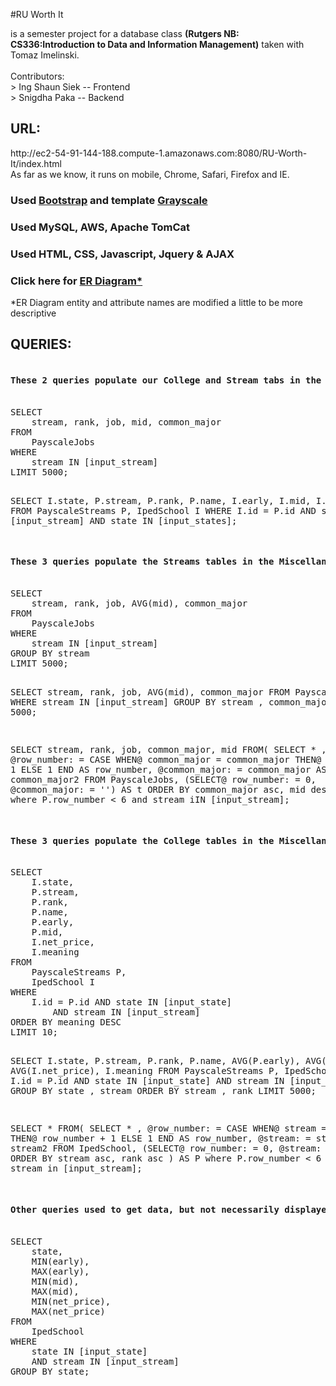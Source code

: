 #RU Worth It
<p>is a semester project for a database class <b>(Rutgers NB: CS336:Introduction to Data and Information Management)</b> taken with Tomaz Imelinski.
<br>
<br>Contributors:
<br>> Ing Shaun Siek -- Frontend
<br>> Snigdha Paka -- Backend</p>


<h2>URL: </h2>
http://ec2-54-91-144-188.compute-1.amazonaws.com:8080/RU-Worth-It/index.html
<br>As far as we know, it runs on mobile, Chrome, Safari, Firefox and IE.

### Used [Bootstrap](http://startbootstrap.com/) and template [Grayscale](http://startbootstrap.com/template-overviews/grayscale/)
### Used MySQL, AWS, Apache TomCat
### Used HTML, CSS, Javascript, Jquery & AJAX
### Click here for [ER Diagram*](https://github.com/ishaunsiek/RU-Worth-It/blob/backend-merge/ER-Diagram.pdf)
<p>*ER Diagram entity and attribute names are modified a little to be more descriptive</p>

<h2>QUERIES:</h2>
<pre>
<h4>These 2 queries populate our College and Stream tabs in the Data section:</h4>
SELECT 
    stream, rank, job, mid, common_major
FROM
    PayscaleJobs
WHERE
    stream IN [input_stream]
LIMIT 5000;

SELECT 
    I.state,
    P.stream,
    P.rank,
    P.name,
    I.early,
    I.mid,
    I.net_price
FROM
    PayscaleStreams P,
    IpedSchool I
WHERE
    I.id = P.id
    AND
    stream IN [input_stream]
    AND
    state IN [input_states];
<h4>These 3 queries populate the Streams tables in the Miscellaneous section: </h4>
SELECT 
    stream, rank, job, AVG(mid), common_major
FROM
    PayscaleJobs
WHERE
    stream IN [input_stream]
GROUP BY stream
LIMIT 5000;

SELECT 
    stream, rank, job, AVG(mid), common_major
FROM
    PayscaleJobs
WHERE
    stream IN [input_stream]
GROUP BY stream , common_major
LIMIT 5000;

SELECT stream, rank, job, common_major, mid FROM(
    SELECT * , @row_number: = CASE WHEN@ common_major = common_major THEN@ row_number + 1 ELSE 1 END AS row_number, @common_major: = common_major AS common_major2 FROM PayscaleJobs, (SELECT@ row_number: = 0, @common_major: = '') AS t ORDER BY common_major asc, mid desc
) AS P
where P.row_number 	&#60; 6
and stream iIN [input_stream];
<h4>These 3 queries populate the College tables in the Miscellaneous section:</h4>
SELECT 
    I.state,
    P.stream,
    P.rank,
    P.name,
    P.early,
    P.mid,
    I.net_price,
    I.meaning
FROM
    PayscaleStreams P,
    IpedSchool I
WHERE
    I.id = P.id AND state IN [input_state]
        AND stream IN [input_stream]
ORDER BY meaning DESC
LIMIT 10;

SELECT 
    I.state,
    P.stream,
    P.rank,
    P.name,
    AVG(P.early),
    AVG(P.mid),
    AVG(I.net_price),
    I.meaning
FROM
    PayscaleStreams P,
    IpedSchool I
WHERE
    I.id = P.id AND state IN [input_state]
        AND stream IN [input_stream]
GROUP BY state , stream
ORDER BY stream , rank
LIMIT 5000;

SELECT * FROM(
    SELECT * , @row_number: = CASE WHEN@ stream = stream THEN@ row_number + 1 ELSE 1 END AS row_number, @stream: = stream AS stream2 FROM IpedSchool, (SELECT@ row_number: = 0, @stream: = '') AS t ORDER BY stream asc, rank asc
) AS P
where P.row_number 	&#60; 6
and stream in [input_stream];
<h4>Other queries used to get data, but not necessarily displayed.</h4>
SELECT 
    state,
    MIN(early),
    MAX(early),
    MIN(mid),
    MAX(mid),
    MIN(net_price),
    MAX(net_price)
FROM
    IpedSchool
WHERE
    state IN [input_state]
    AND stream IN [input_stream]
GROUP BY state;
</pre>
